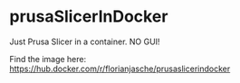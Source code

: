 # prusaSlicerInDocker
Just Prusa Slicer in a container. NO GUI!

Find the image here: https://hub.docker.com/r/florianjasche/prusaslicerindocker
